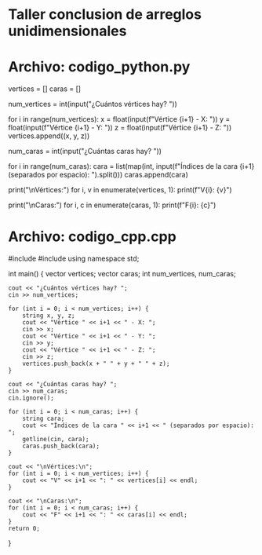 # Taller conclusion de arreglos unidimensionales
# Archivo: codigo_python.py
vertices = []
caras = []

num_vertices = int(input("¿Cuántos vértices hay? "))

for i in range(num_vertices):
    x = float(input(f"Vértice {i+1} - X: "))
    y = float(input(f"Vértice {i+1} - Y: "))
    z = float(input(f"Vértice {i+1} - Z: "))
    vertices.append((x, y, z))

num_caras = int(input("¿Cuántas caras hay? "))

for i in range(num_caras):
    cara = list(map(int, input(f"Índices de la cara {i+1} (separados por espacio): ").split()))
    caras.append(cara)

print("\nVértices:")
for i, v in enumerate(vertices, 1):
    print(f"V{i}: {v}")

print("\nCaras:")
for i, c in enumerate(caras, 1):
    print(f"F{i}: {c}")

# Archivo: codigo_cpp.cpp

#include <iostream>
#include <vector>
using namespace std;

int main() {
    vector<string> vertices;
    vector<string> caras;
    int num_vertices, num_caras;

    cout << "¿Cuántos vértices hay? ";
    cin >> num_vertices;

    for (int i = 0; i < num_vertices; i++) {
        string x, y, z;
        cout << "Vértice " << i+1 << " - X: ";
        cin >> x;
        cout << "Vértice " << i+1 << " - Y: ";
        cin >> y;
        cout << "Vértice " << i+1 << " - Z: ";
        cin >> z;
        vertices.push_back(x + " " + y + " " + z);
    }

    cout << "¿Cuántas caras hay? ";
    cin >> num_caras;
    cin.ignore();

    for (int i = 0; i < num_caras; i++) {
        string cara;
        cout << "Índices de la cara " << i+1 << " (separados por espacio): ";
        getline(cin, cara);
        caras.push_back(cara);
    }

    cout << "\nVértices:\n";
    for (int i = 0; i < num_vertices; i++) {
        cout << "V" << i+1 << ": " << vertices[i] << endl;
    }

    cout << "\nCaras:\n";
    for (int i = 0; i < num_caras; i++) {
        cout << "F" << i+1 << ": " << caras[i] << endl;
    }
    return 0;
}
